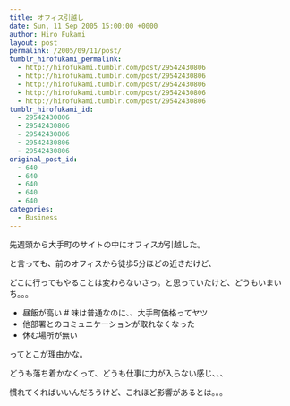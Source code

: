 ```yaml
---
title: オフィス引越し
date: Sun, 11 Sep 2005 15:00:00 +0000
author: Hiro Fukami
layout: post
permalink: /2005/09/11/post/
tumblr_hirofukami_permalink:
  - http://hirofukami.tumblr.com/post/29542430806
  - http://hirofukami.tumblr.com/post/29542430806
  - http://hirofukami.tumblr.com/post/29542430806
  - http://hirofukami.tumblr.com/post/29542430806
  - http://hirofukami.tumblr.com/post/29542430806
tumblr_hirofukami_id:
  - 29542430806
  - 29542430806
  - 29542430806
  - 29542430806
  - 29542430806
original_post_id:
  - 640
  - 640
  - 640
  - 640
  - 640
categories:
  - Business
---
```

<div class="section">
  <p>
    先週頭から大手町のサイトの中にオフィスが引越した。
  </p>
  
  <p>
    と言っても、前のオフィスから徒歩5分ほどの近さだけど、
  </p>
  
  <p>
    どこに行ってもやることは変わらないさっ。と思っていたけど、どうもいまいち。。。
  </p>
  
  <ul>
    <li>
      昼飯が高い # 味は普通なのに、、大手町価格ってヤツ
    </li>
    <li>
      他部署とのコミュニケーションが取れなくなった
    </li>
    <li>
      休む場所が無い
    </li>
  </ul>
  
  <p>
    ってとこが理由かな。
  </p>
  
  <p>
    どうも落ち着かなくって、どうも仕事に力が入らない感じ、、、
  </p>
  
  <p>
    慣れてくればいいんだろうけど、これほど影響があるとは。。。
  </p>
</div>